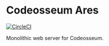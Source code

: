 # Codeosseum Ares

[![CircleCI](https://circleci.com/gh/codeosseum/ares.svg?style=svg)](https://circleci.com/gh/codeosseum/ares)

Monolithic web server for Codeosseum.

